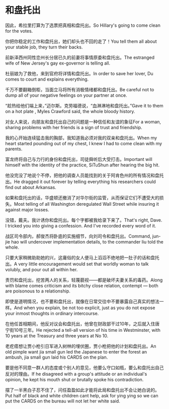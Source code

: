 # 和盘托出

<p><span class="chinese">因此，希拉里打算为了选票把真相和盘托出。</span><span class="english">So Hillary's going to come clean for the votes.</span></p>

<p><span class="chinese">你把你稳定的工作和盘托出，她们却头也不回的走了！</span><span class="english">You tell them all about your stable job, they turn their backs.</span></p>

<p><span class="chinese">前新泽西州同性恋州长分居已久的前妻将事情原委和盘托出。</span><span class="english">The estranged wife of New Jersey's gay ex-governor is telling all.</span></p>

<p><span class="chinese">杜丽娘为了救他，来到官府将详情和盘托出。</span><span class="english">In order to save her lover, Du comes to court and explains everything.</span></p>

<p><span class="chinese">千万不要翻箱倒柜，当面立马将所有消极情绪都和盘托出。</span><span class="english">Be careful not to dump all of your negative feelings on your partner at once.</span></p>

<p><span class="chinese">“趁热给他们端上来，”迈尔斯。克劳福德说，“血淋淋地和盘托出。”</span><span class="english">Gave it to them on a hot plate , Myles Crawford said, the whole bloody history.</span></p>

<p><span class="chinese">对女人来说，向朋友和盘托出自己的问题是一种信任和友谊的象征</span><span class="english">For a woman, sharing problems with her friends is a sign of trust and friendship.</span></p>

<p><span class="chinese">我的心开始连续猛击我的胸部，我知道我必须对我的双亲和盘托出。</span><span class="english">When my heart started pounding out of my chest, I knew I had to come clean with my parents.</span></p>

<p><span class="chinese">富龙终将自己与力行的身份和盘托出，司徒舜听后大受打击。</span><span class="english">Important will himself with the identity of the practice, SiTuShun after hearing the big hit.</span></p>

<p><span class="chinese">他没完没了地说个不停，把他的调查人员能找到的关于阿肯色州的所有情况和盘托出。</span><span class="english">He dragged it out forever by telling everything his researchers could find out about Arkansas.</span></p>

<p><span class="chinese">如果和盘托出的话，华盛顿还撤消了对华尔街的监管，从而保证它们不遭受大的损失。</span><span class="english">Most telling of all Washington deregulated Wall Street while insuring it against major losses.</span></p>

<p><span class="chinese">没错，戴夫。我计诱你和盘托出。每个字都被我给录下来了。</span><span class="english">That's right, Dave. I tricked you into giving a confession. And I've recorded every word of it.</span></p>

<p><span class="chinese">战区司令部内，郝俊杰将卧底的实施细节，向刘司令和盘托出。</span><span class="english">Command, jun-jie hao will undercover implementation details, to the commander liu told the whole.</span></p>

<p><span class="chinese">只要大家稍微助助她的兴，这庸俗的女人便马上滔滔不绝地把一肚子的话和盘托出。</span><span class="english">A very little encouragement would set that worldly woman to talk volubly, and pour out all within her.</span></p>

<p><span class="chinese">责罚和盘托出，挖苦两人的关系，轻蔑藐视——都是破坏夫妻关系的毒药。</span><span class="english">Along with blame comes criticism and its bitchy close relation, contempt — both are poisonous to a relationship.</span></p>

<p><span class="chinese">即使是道明情况，也不要和盘托出，就像在日常交往中不要暴露自己真实的想法一样。</span><span class="english">And when you explain, be not too explicit, just as you do not expose your inmost thoughts in ordinary intercourse.</span></p>

<p><span class="chinese">在他任首相期间，他反对议会和盘托出，他曾在财政部干过10年，之后就入住唐宁街10号三年。</span><span class="english">He rejected a tell-all version of his time in Westminster, with 10 years at the Treasury and three years at No 10.</span></p>

<p><span class="chinese">老疙瘩想让贾小枪引日军进入树林的埋伏圈，贾小枪把他的计划和盘托出。</span><span class="english">An old pimple want jia small gun led the Japanese to enter the forest an ambush, jia small gun laid his CARDS on the plan.</span></p>

<p><span class="chinese">要是他不同意一群人的态度或个别人的意见，他要么守口如瓶，要么和盘托出自己反对的理由。</span><span class="english">If he disagreed with a group's attitude or an individual's opinion, he kept his mouth shut or brutally spoke his contradiction.</span></p>

<p><span class="chinese">摆了一半黑白子忍不住了，问任盈盈如此才能将此局和盘托出不会让她白说的。</span><span class="english">Put half of black and white children cant help, ask for ying ying so we can put the CARDS on the bureau will not let her white said.</span></p>

